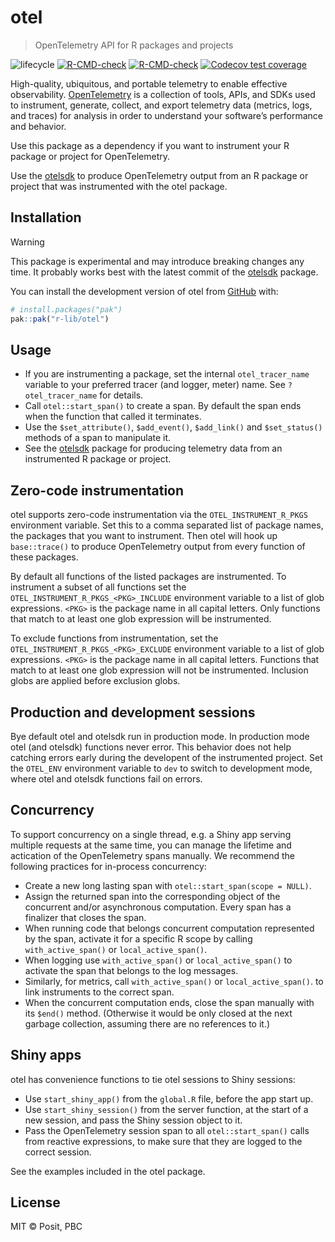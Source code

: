
<!-- README.md is generated from README.Rmd. Please edit that file -->

# otel

> OpenTelemetry API for R packages and projects

<!-- badges: start -->

![lifecycle](https://lifecycle.r-lib.org/articles/figures/lifecycle-experimental.svg)
[![R-CMD-check](https://github.com/r-lib/otel/actions/workflows/R-CMD-check.yaml/badge.svg)](https://github.com/r-lib/otel/actions/workflows/R-CMD-check.yaml)
[![R-CMD-check](https://github.com/r-lib/otel/actions/workflows/R-CMD-check.yaml/badge.svg)](https://github.com/r-lib/otel/actions/workflows/R-CMD-check.yaml)
[![Codecov test
coverage](https://codecov.io/gh/r-lib/otel/graph/badge.svg)](https://app.codecov.io/gh/r-lib/otel)
<!-- badges: end -->

High-quality, ubiquitous, and portable telemetry to enable effective
observability. [OpenTelemetry](https://opentelemetry.io/docs/) is a
collection of tools, APIs, and SDKs used to instrument, generate,
collect, and export telemetry data (metrics, logs, and traces) for
analysis in order to understand your software’s performance and
behavior.

Use this package as a dependency if you want to instrument your R
package or project for OpenTelemetry.

Use the [otelsdk](https://github.com/r-lib/otelsdk) to produce
OpenTelemetry output from an R package or project that was instrumented
with the otel package.

## Installation

> [!WARNING]
> This package is experimental and may introduce breaking
> changes any time. It probably works best with the latest commit of the
> [otelsdk](https://github.com/r-lib/otelsdk) package.

You can install the development version of otel from
[GitHub](https://github.com/) with:

``` r
# install.packages("pak")
pak::pak("r-lib/otel")
```

## Usage

- If you are instrumenting a package, set the internal
  `otel_tracer_name` variable to your preferred tracer (and logger,
  meter) name. See `?otel_tracer_name` for details.
- Call `otel::start_span()` to create a span. By default the span ends
  when the function that called it terminates.
- Use the `$set_attribute()`, `$add_event()`, `$add_link()` and
  `$set_status()` methods of a span to manipulate it.
- See the [otelsdk](https://github.com/r-lib/otelsdk) package for
  producing telemetry data from an instrumented R package or project.

## Zero-code instrumentation

otel supports zero-code instrumentation via the `OTEL_INSTRUMENT_R_PKGS`
environment variable. Set this to a comma separated list of package
names, the packages that you want to instrument. Then otel will hook up
`base::trace()` to produce OpenTelemetry output from every function of
these packages.

By default all functions of the listed packages are instrumented. To
instrument a subset of all functions set the
`OTEL_INSTRUMENT_R_PKGS_<PKG>_INCLUDE` environment variable to a list of
glob expressions. `<PKG>` is the package name in all capital letters.
Only functions that match to at least one glob expression will be
instrumented.

To exclude functions from instrumentation, set the
`OTEL_INSTRUMENT_R_PKGS_<PKG>_EXCLUDE` environment variable to a list of
glob expressions. `<PKG>` is the package name in all capital letters.
Functions that match to at least one glob expression will not be
instrumented. Inclusion globs are applied before exclusion globs.

## Production and development sessions

Bye default otel and otelsdk run in production mode. In production mode
otel (and otelsdk) functions never error. This behavior does not help
catching errors early during the developent of the instrumented project.
Set the `OTEL_ENV` environment variable to `dev` to switch to
development mode, where otel and otelsdk functions fail on errors.

## Concurrency

To support concurrency on a single thread, e.g. a Shiny app serving
multiple requests at the same time, you can manage the lifetime and
actication of the OpenTelemetry spans manually. We recommend the
following practices for in-process concurrency:

- Create a new long lasting span with `otel::start_span(scope = NULL)`.
- Assign the returned span into the corresponding object of the
  concurrent and/or asynchronous computation. Every span has a finalizer
  that closes the span.
- When running code that belongs concurrent computation represented by
  the span, activate it for a specific R scope by calling
  `with_active_span()` or `local_active_span()`.
- When logging use `with_active_span()` or `local_active_span()` to
  activate the span that belongs to the log messages.
- Similarly, for metrics, call `with_active_span()` or
  `local_active_span()`. to link instruments to the correct span.
- When the concurrent computation ends, close the span manually with its
  `$end()` method. (Otherwise it would be only closed at the next
  garbage collection, assuming there are no references to it.)

## Shiny apps

otel has convenience functions to tie otel sessions to Shiny sessions:

- Use `start_shiny_app()` from the `global.R` file, before the app start
  up.
- Use `start_shiny_session()` from the server function, at the start of
  a new session, and pass the Shiny session object to it.
- Pass the OpenTelemetry session span to all `otel::start_span()` calls
  from reactive expressions, to make sure that they are logged to the
  correct session.

See the examples included in the otel package.

## License

MIT © Posit, PBC
